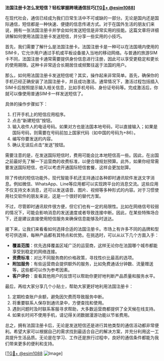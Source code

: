 **法国注册卡怎么发短信？轻松掌握跨境通信技巧[[TG💪+ @esim1088](https://t.me/s/esim1088)]**

在现代社会，通信已经成为我们日常生活中不可或缺的一部分。无论是国内还是国际通信，短信都是一种快速、便捷的信息传递方式。对于在国外生活的朋友们来说，拥有一张法国注册卡并学会如何发送短信是非常实用的技能。这篇文章将详细讲解如何使用法国注册卡发送短信，并分享一些实用的小技巧。

首先，我们需要了解什么是法国注册卡。法国注册卡是一种可以在法国境内使用的SIM卡，它允许用户通过手机或平板设备接入当地的移动网络。与普通的旅游SIM卡不同，法国注册卡通常需要提供身份信息进行注册，因此可以享受更稳定和更长的使用期限。这种卡非常适合长期居住或频繁往返于法国的用户。

那么，如何用法国注册卡发送短信呢？其实，操作起来非常简单。首先，确保你的手机已经正确安装了法国注册卡，并且成功激活。通常情况下，激活过程包括插入SIM卡后按照提示输入相关信息，比如手机号码、身份证号码等。完成激活后，你就可以像使用普通SIM卡一样发送短信了。

具体的操作步骤如下：

1. 打开手机上的短信应用程序。
2. 点击“新建短信”按钮。
3. 输入收件人的电话号码。如果对方也是法国本地号码，可以直接输入；如果是国际号码，则需要在号码前加上国家代码（如中国的号码为+86）。
4. 编写你要发送的内容。
5. 确认无误后点击“发送”按钮。

需要注意的是，在发送国际短信时，费用可能会比本地短信高一些。因此，在出国之前最好先了解一下运营商的收费标准，以便合理规划预算。此外，如果你经常需要发送国际短信，也可以考虑开通国际短信套餐，这样会更加划算。

除了传统的短信功能外，现代智能手机还支持通过各种即时通讯软件发送文字消息。例如微信、WhatsApp、Line等应用都可以实现跨平台的消息交流。这些应用不仅支持文本消息，还可以发送语音、图片、视频等多种形式的内容。对于习惯使用社交软件的朋友来说，这是一个很好的替代方案。

不过，尽管即时通讯软件很方便，但它们也有一定的局限性。比如在网络信号较弱的情况下，可能会影响消息的发送速度或者导致连接中断。因此，在某些特殊场合下，还是建议直接使用短信服务来确保信息能够及时送达。

接下来，让我们来看看如何选择合适的法国注册卡。市场上有许多不同的品牌和型号可供选择，每种产品都有其特点和优势。在挑选时，可以从以下几个方面入手：

- **覆盖范围**：优先选择覆盖区域广泛的运营商，这样无论你在法国哪个城市都能享受到稳定的网络连接。
- **资费标准**：对比不同服务商的价格政策，寻找性价比最高的选项。
- **附加服务**：有些运营商会提供额外的服务，比如免费通话分钟数、流量赠送等，这些都可以作为参考因素。
- **客户评价**：查看其他用户的反馈可以帮助你更好地判断产品质量和服务水平。

最后，再给大家分享几个小贴士，帮助大家更好地利用法国注册卡：

1. 定期检查账户余额，避免因欠费而导致服务中断。
2. 将重要联系人保存到通讯录中，方便查找和使用。
3. 遇到问题时及时联系客服寻求帮助，大多数运营商都提供了全天候在线支持。
4. 如果长时间不使用手机，请记得关闭数据漫游功能以节省费用。

总之，拥有法国注册卡后，无论是发送短信还是进行其他类型的通信活动都非常便利。希望大家可以根据自己的需求找到最适合自己的解决方案，并充分利用这一工具提升生活品质。无论是在学习、工作还是旅行过程中，良好的通信条件都能为我们带来更多的便利和支持。

[[TG💪+ @esim1088](https://t.me/s/esim1088) ![Image](https://i.postimg.cc/4NQfJmqS/Snipaste-2025-05-13-00-14-12.png)]